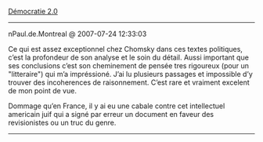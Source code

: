 [Démocratie 2.0](../../../2006/2/dmocratie-20.md)

---
nPaul.de.Montreal @ 2007-07-24 12:33:03

Ce qui est assez exceptionnel chez Chomsky dans ces textes politiques, c’est la profondeur de son analyse et le soin du détail. Aussi important que ses conclusions c’est son cheminement de pensée tres rigoureux (pour un "litteraire") qui m’a impréssioné. J’ai lu plusieurs passages et impossible d’y trouver des incoherences de raisonnement. C’est rare et vraiment excelent de mon point de vue.

Dommage qu’en France, il y ai eu une cabale contre cet intellectuel americain juif qui a signé par erreur un document en faveur des revisionistes ou un truc du genre.

---

